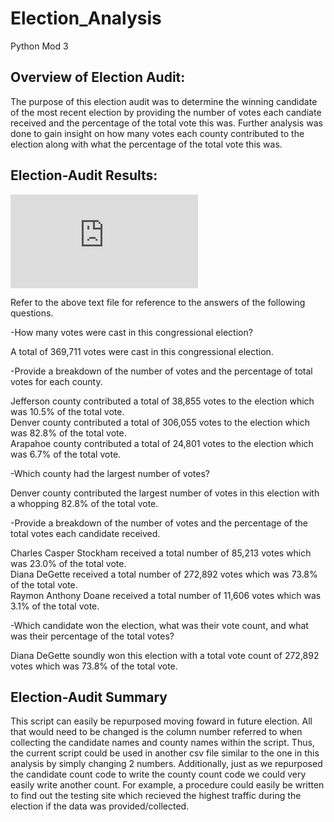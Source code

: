 # Election_Analysis
Python Mod 3
## Overview of Election Audit:

The purpose of this election audit was to determine the winning candidate of the most recent election by providing the number
of votes each candiate received and the percentage of the total vote this was. Further analysis was done to gain insight on how
many votes each county contributed to the election along with what the percentage of the total vote this was. 

## Election-Audit Results:

![Election-Audit Output](https://github.com/Tbrads325/Election_Analysis/blob/main/analysis/election_analysis.txt)

Refer to the above text file for reference to the answers of the following questions.

-How many votes were cast in this congressional election?

A total of 369,711 votes were cast in this congressional election.

-Provide a breakdown of the number of votes and the percentage of total votes for each county.

Jefferson county contributed a total of 38,855 votes to the election which was 10.5% of the total vote.\
Denver county contributed a total of 306,055 votes to the election which was 82.8% of the total vote.\
Arapahoe county contributed a total of 24,801 votes to the election which was 6.7% of the total vote.

-Which county had the largest number of votes?

Denver county contributed the largest number of votes in this election with a whopping 82.8% of the total vote.

-Provide a breakdown of the number of votes and the percentage of the total votes each candidate received.

Charles Casper Stockham received a total number of 85,213 votes which was 23.0% of the total vote.\
Diana DeGette received a total number of 272,892 votes which was 73.8% of the total vote.\
Raymon Anthony Doane received a total number of 11,606 votes which was 3.1% of the total vote.

-Which candidate won the election, what was their vote count, and what was their percentage of the total votes?

Diana DeGette soundly won this election with a total vote count of 272,892 votes which was 73.8% of the total vote. 

## Election-Audit Summary

This script can easily be repurposed moving foward in future election. All that would need to be changed is the column number referred to when collecting the candidate names and county names within the script. Thus, the current script
could be used in another csv file similar to the one in this analysis by simply changing 2 numbers. Additionally, just as we repurposed the candidate count code to write the county count code we could very easily write another count. For 
example, a procedure could easily be written to find out the testing site which recieved the highest traffic during the election if the data was provided/collected. 